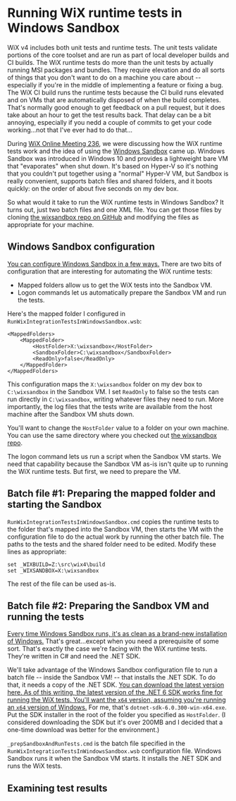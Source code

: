# Running WiX runtime tests in Windows Sandbox

WiX v4 includes both unit tests and runtime tests. The unit tests validate portions of the core toolset and are run as part of local developer builds and CI builds. The WiX runtime tests do more than the unit tests by actually running MSI packages and bundles. They require elevation and do all sorts of things that you don't want to do on a machine you care about -- especially if you're in the middle of implementing a feature or fixing a bug. The WiX CI build runs the runtime tests because the CI build runs elevated and on VMs that are automatically disposed of when the build completes. That's normally good enough to get feedback on a pull request, but it does take about an hour to get the test results back. That delay can be a bit annoying, especially if you nedd a couple of commits to get your code working...not that I've ever had to do that...

During [WiX Online Meeting 236][236], we were discussing how the WiX runtime tests work and the idea of using the [Windows Sandbox][wsb] came up. Windows Sandbox was introduced in Windows 10 and provides a lightweight bare VM that "evaporates" when shut down. It's based on Hyper-V so it's nothing that you couldn't put together using a "normal" Hyper-V VM, but Sandbox is really convenient, supports batch files and shared folders, and it boots quickly: on the order of about five seconds on my dev box.

So what would it take to run the WiX runtime tests in Windows Sandbox? It turns out, just two batch files and one XML file. You can get those files by cloning [the wixsandbox repo on GitHub][wixsandbox] and modifying the files as appropriate for your machine.

## Windows Sandbox configuration

[You can configure Windows Sandbox in a few ways.][wsbconfig] There are two bits of configuration that are interesting for automating the WiX runtime tests:

- Mapped folders allow us to get the WiX tests into the Sandbox VM.
- Logon commands let us automatically prepare the Sandbox VM and run the tests.

Here's the mapped folder I configured in `RunWixIntegrationTestsInWindowsSandbox.wsb`:

    <MappedFolders>
        <MappedFolder>
            <HostFolder>X:\wixsandbox</HostFolder>
            <SandboxFolder>C:\wixsandbox</SandboxFolder>
            <ReadOnly>false</ReadOnly>
        </MappedFolder>
    </MappedFolders>

This configuration maps the `X:\wixsandbox` folder on my dev box to `C:\wixsandbox` in the Sandbox VM. I set `ReadOnly` to false so the tests can run directly in `C:\wixsandbox`, writing whatever files they need to run. More importantly, the log files that the tests write are available from the host machine after the Sandbox VM shuts down.

You'll want to change the `HostFolder` value to a folder on your own machine. You can use the same directory where you checked out [the wixsandbox repo][wixsandbox].

The logon command lets us run a script when the Sandbox VM starts. We need that capability because the Sandbox VM as-is isn't quite up to running the WiX runtime tests. But first, we need to prepare the VM.


## Batch file #1: Preparing the mapped folder and starting the Sandbox

`RunWixIntegrationTestsInWindowsSandbox.cmd` copies the runtime tests to the folder that's mapped into the Sandbox VM, then starts the VM with the configuration file to do the actual work by running the other batch file. The paths to the tests and the shared folder need to be edited. Modify these lines as appropriate:

    set _WIXBUILD=Z:\src\wix4\build
    set _WIXSANDBOX=X:\wixsandbox

The rest of the file can be used as-is.


## Batch file #2: Preparing the Sandbox VM and running the tests

[Every time Windows Sandbox runs, it's as clean as a brand-new installation of Windows.][wsb] That's great...except when you need a prerequisite of some sort. That's exactly the case we're facing with the WiX runtime tests. They're written in C# and need the .NET SDK. 

We'll take advantage of the Windows Sandbox configuration file to run a batch file -- inside the Sandbox VM! -- that installs the .NET SDK. To do that, it needs a copy of the .NET SDK. [You can download the latest version here. As of this writing, the latest version of the .NET 6 SDK works fine for running the WiX tests. You'll want the `x64` version, assuming you're running an `x64` version of Windows.][sdk] For me, that's `dotnet-sdk-6.0.300-win-x64.exe`. Put the SDK installer in the root of the folder you specified as `HostFolder`. (I considered downloading the SDK but it's over 200MB and I decided that a one-time download was better for the environment.)

`_prepSandboxAndRunTests.cmd` is the batch file specified in the `RunWixIntegrationTestsInWindowsSandbox.wsb` configuration file. Windows Sandbox runs it when the Sandbox VM starts. It installs the .NET SDK and runs the WiX tests.


## Examining test results



[236]: https://www.youtube.com/watch?v=rkP-BpU1DII
[wsb]: https://docs.microsoft.com/en-us/windows/security/threat-protection/windows-sandbox/windows-sandbox-overview
[wsbconfig]: https://docs.microsoft.com/en-us/windows/security/threat-protection/windows-sandbox/windows-sandbox-configure-using-wsb-file
[sdk]: https://dotnet.microsoft.com/en-us/download/dotnet/6.0
[wixsandbox]: https://github.com/barnson/wixsandbox
